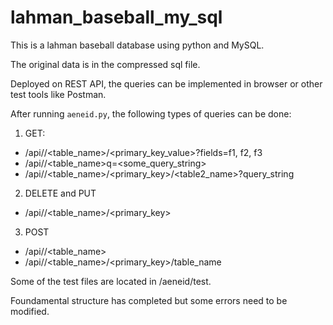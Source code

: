 # lahman_baseball_my_sql

This is a lahman baseball database using python and MySQL.

The original data is in the compressed sql file.

Deployed on REST API, the queries can be implemented in browser or other test tools like Postman.

After running ```aeneid.py```, the following types of queries can be done:

1. GET:
  - /api/<dbname>/<table_name>/<primary_key_value>?fields=f1, f2, f3
  - /api/<dbname>/<table_name>q=<some_query_string>
  - /api/<dbname>/<table_name>/<primary_key>/<table2_name>?query_string
2. DELETE and PUT
  - /api/<dbname>/<table_name>/<primary_key>
3. POST
  - /api/<dbname>/<table_name>
  - /api/<dbname>/<table_name>/<primary_key>/table_name
  
Some of the test files are located in /aeneid/test.

Foundamental structure has completed but some errors need to be modified.

